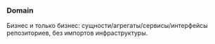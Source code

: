 ### Domain

Бизнес и только бизнес: сущности/агрегаты/сервисы/интерфейсы репозиториев, без импортов инфраструктуры.